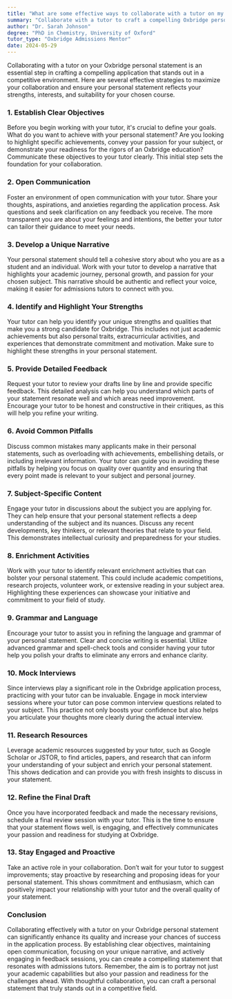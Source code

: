 ```yaml
---
title: "What are some effective ways to collaborate with a tutor on my Oxbridge personal statement?"
summary: "Collaborate with a tutor to craft a compelling Oxbridge personal statement that highlights your strengths, goals, and passion for your chosen course."
author: "Dr. Sarah Johnson"
degree: "PhD in Chemistry, University of Oxford"
tutor_type: "Oxbridge Admissions Mentor"
date: 2024-05-29
---
```


Collaborating with a tutor on your Oxbridge personal statement is an essential step in crafting a compelling application that stands out in a competitive environment. Here are several effective strategies to maximize your collaboration and ensure your personal statement reflects your strengths, interests, and suitability for your chosen course.

### 1. Establish Clear Objectives

Before you begin working with your tutor, it's crucial to define your goals. What do you want to achieve with your personal statement? Are you looking to highlight specific achievements, convey your passion for your subject, or demonstrate your readiness for the rigors of an Oxbridge education? Communicate these objectives to your tutor clearly. This initial step sets the foundation for your collaboration.

### 2. Open Communication

Foster an environment of open communication with your tutor. Share your thoughts, aspirations, and anxieties regarding the application process. Ask questions and seek clarification on any feedback you receive. The more transparent you are about your feelings and intentions, the better your tutor can tailor their guidance to meet your needs.

### 3. Develop a Unique Narrative

Your personal statement should tell a cohesive story about who you are as a student and an individual. Work with your tutor to develop a narrative that highlights your academic journey, personal growth, and passion for your chosen subject. This narrative should be authentic and reflect your voice, making it easier for admissions tutors to connect with you.

### 4. Identify and Highlight Your Strengths

Your tutor can help you identify your unique strengths and qualities that make you a strong candidate for Oxbridge. This includes not just academic achievements but also personal traits, extracurricular activities, and experiences that demonstrate commitment and motivation. Make sure to highlight these strengths in your personal statement.

### 5. Provide Detailed Feedback

Request your tutor to review your drafts line by line and provide specific feedback. This detailed analysis can help you understand which parts of your statement resonate well and which areas need improvement. Encourage your tutor to be honest and constructive in their critiques, as this will help you refine your writing.

### 6. Avoid Common Pitfalls

Discuss common mistakes many applicants make in their personal statements, such as overloading with achievements, embellishing details, or including irrelevant information. Your tutor can guide you in avoiding these pitfalls by helping you focus on quality over quantity and ensuring that every point made is relevant to your subject and personal journey.

### 7. Subject-Specific Content

Engage your tutor in discussions about the subject you are applying for. They can help ensure that your personal statement reflects a deep understanding of the subject and its nuances. Discuss any recent developments, key thinkers, or relevant theories that relate to your field. This demonstrates intellectual curiosity and preparedness for your studies.

### 8. Enrichment Activities

Work with your tutor to identify relevant enrichment activities that can bolster your personal statement. This could include academic competitions, research projects, volunteer work, or extensive reading in your subject area. Highlighting these experiences can showcase your initiative and commitment to your field of study.

### 9. Grammar and Language

Encourage your tutor to assist you in refining the language and grammar of your personal statement. Clear and concise writing is essential. Utilize advanced grammar and spell-check tools and consider having your tutor help you polish your drafts to eliminate any errors and enhance clarity.

### 10. Mock Interviews

Since interviews play a significant role in the Oxbridge application process, practicing with your tutor can be invaluable. Engage in mock interview sessions where your tutor can pose common interview questions related to your subject. This practice not only boosts your confidence but also helps you articulate your thoughts more clearly during the actual interview.

### 11. Research Resources

Leverage academic resources suggested by your tutor, such as Google Scholar or JSTOR, to find articles, papers, and research that can inform your understanding of your subject and enrich your personal statement. This shows dedication and can provide you with fresh insights to discuss in your statement.

### 12. Refine the Final Draft

Once you have incorporated feedback and made the necessary revisions, schedule a final review session with your tutor. This is the time to ensure that your statement flows well, is engaging, and effectively communicates your passion and readiness for studying at Oxbridge.

### 13. Stay Engaged and Proactive

Take an active role in your collaboration. Don’t wait for your tutor to suggest improvements; stay proactive by researching and proposing ideas for your personal statement. This shows commitment and enthusiasm, which can positively impact your relationship with your tutor and the overall quality of your statement.

### Conclusion

Collaborating effectively with a tutor on your Oxbridge personal statement can significantly enhance its quality and increase your chances of success in the application process. By establishing clear objectives, maintaining open communication, focusing on your unique narrative, and actively engaging in feedback sessions, you can create a compelling statement that resonates with admissions tutors. Remember, the aim is to portray not just your academic capabilities but also your passion and readiness for the challenges ahead. With thoughtful collaboration, you can craft a personal statement that truly stands out in a competitive field.
    